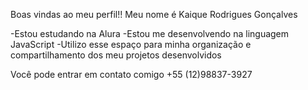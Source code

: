Boas vindas ao meu perfil!! 
Meu nome é Kaique Rodrigues Gonçalves

-Estou estudando na Alura
-Estou me desenvolvendo na linguagem JavaScript
-Utilizo esse espaço para minha organização e compartilhamento dos meu projetos desenvolvidos 

Você pode entrar em contato comigo
+55 (12)98837-3927

